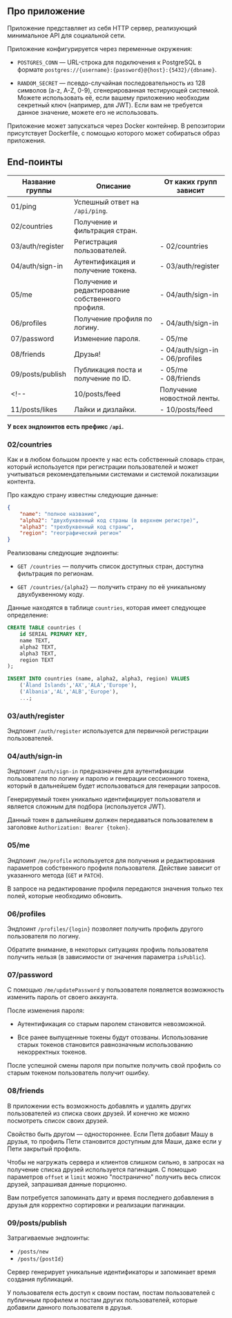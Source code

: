 ## Про приложение

Приложение представляет из себя HTTP сервер, реализующий минимальное API для социальной сети. 

Приложение конфигурируется через переменные окружения:



- `POSTGRES_CONN` &mdash; URL-строка для подключения к PostgreSQL в формате `postgres://{username}:{password}@{host}:{5432}/{dbname}`.


- `RANDOM_SECRET` &mdash; псевдо-случайная последовательность из 128 символов (a-z, A-Z, 0-9), сгенерированная тестирующей системой. Можете использовать её, если вашему приложению необходим секретный ключ (например, для JWT). Если вам не требуется данное значение, можете его не использовать.

Приложение может запускаться через Docker контейнер. В репозитории присутствует Dockerfile, с помощью которого может собираться образ приложения. 

## End-поинты



| Название группы  | Описание                           | От каких групп зависит |
|------------------|------------------------------------|------------------------|
| 01/ping          | Успешный ответ на `/api/ping`.     |                        |
| 02/countries     | Получение и фильтрация стран.      |                        |
| 03/auth/register | Регистрация пользователей.         | - 02/countries         |
| 04/auth/sign-in  | Аутентификация и получение токена. | - 03/auth/register     |
| 05/me  | Получение и редактирование собственного профиля. | - 04/auth/sign-in     |
| 06/profiles  | Получение профиля по логину. | - 04/auth/sign-in     |
| 07/password  | Изменение пароля. | - 05/me     |
| 08/friends  | Друзья! | - 04/auth/sign-in<br>- 06/profiles    |
| 09/posts/publish  | Публикация поста и получение по ID. | - 05/me<br>- 08/friends     |
<!-- | 10/posts/feed  | Получение новостной ленты. | - 09/posts/publish     |
| 11/posts/likes  | Лайки и дизлайки. | - 10/posts/feed     | -->




**У всех эндпоинтов есть префикс `/api`.**


### 02/countries

Как и в любом большом проекте у нас есть собственный словарь стран, который используется при регистрации пользователей и может учитываться рекомендательными системами и системой локализации контента.

Про каждую страну известны следующие данные:
```json
{
    "name": "полное название",
    "alpha2": "двухбуквенный код страны (в верхнем регистре)",
    "alpha3": "трехбуквенный код страны",
    "region": "географический регион"
}
```

Реализованы следующие эндпоинты:

- `GET /countries` &mdash; получить список доступных стран, доступна фильтрация по регионам. 

- `GET /countries/{alpha2}` &mdash; получить страну по её уникальному двухбуквенному коду.

Данные находятся в таблице `countries`, которая имеет следующее определение:
```sql
CREATE TABLE countries (
    id SERIAL PRIMARY KEY,
    name TEXT,
    alpha2 TEXT,
    alpha3 TEXT,
    region TEXT
);

INSERT INTO countries (name, alpha2, alpha3, region) VALUES
    ('Åland Islands','AX','ALA','Europe'),
    ('Albania','AL','ALB','Europe'),
    ...;
```

### 03/auth/register

Эндпоинт `/auth/register` используется для первичной регистрации пользователей. 

### 04/auth/sign-in

Эндпоинт `/auth/sign-in` предназначен для аутентификации пользователя по логину и паролю и генерации сессионного токена, 
который в дальнейшем будет использоваться для генерации запросов.

Генерируемый токен  уникально идентифицирует пользователя и является сложным для подбора (используется JWT).

Данный токен в дальнейшем должен передаваться пользователем в заголовке `Authorization: Bearer {token}`.

### 05/me

Эндпоинт `/me/profile` используется для получения и редактирования параметров собственного профиля пользователя. Действие зависит от указанного метода (`GET` и `PATCH`).

В запросе на редактирование профиля передаются значения только тех полей, которые необходимо обновить.

### 06/profiles

Эндпоинт `/profiles/{login}` позволяет получить профиль другого пользователя по логину.

Обратите внимание, в некоторых ситуациях профиль пользователя получить нельзя (в зависимости от значения параметра `isPublic`). 

### 07/password

С помощью `/me/updatePassword` у пользователя появляется возможность изменить пароль от своего аккаунта.

После изменения пароля:

- Аутентификация со старым паролем становится невозможной.

- Все ранее выпущенные токены будут отозваны. Использование старых токенов становится равнозначным использованию некорректных токенов.

После успешной смены пароля при попытке получить свой профиль со старым токеном пользователь получит ошибку.

### 08/friends

В приложении есть возможность добавлять и удалять других пользователей из списка своих друзей.
И конечно же можно посмотреть список своих друзей.

Свойство быть другом &mdash; одностороннее. Если Петя добавит Машу в друзья, то профиль Пети становится доступным для Маши, даже если у Пети закрытый профиль.

Чтобы не нагружать сервера и клиентов слишком сильно, в запросах на получение списка друзей используется пагинация.
С помощью параметров `offset` и `limit` можно "постранично" получить весь список друзей, запрашивая данные порционно.

Вам потребуется запоминать дату и время последнего добавления в друзья для корректно сортировки и реализации пагинации.

### 09/posts/publish

Затрагиваемые эндпоинты:
- `/posts/new`
- `/posts/{postId}`

Сервер генерирует уникальные идентификаторы и запоминает время создания публикаций.

У пользователя есть доступ к своим постам, постам пользователей с публичным профилем и постам других пользователей, которые добавили данного пользователя в друзья.
